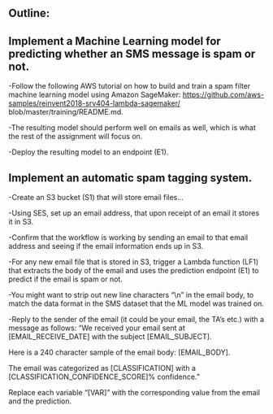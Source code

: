 ## Outline:

## Implement a Machine Learning model for predicting whether an SMS message is spam or not.
-Follow the following AWS tutorial on how to build and train a spam filter machine learning model using Amazon SageMaker: https://github.com/aws-samples/reinvent2018-srv404-lambda-sagemaker/ blob/master/training/README.md. 

-The resulting model should perform well on emails as well, which is what the rest of the assignment will focus on.  

-Deploy the resulting model to an endpoint (E1).  


## Implement an automatic spam tagging system.
-Create an S3 bucket (S1) that will store email files...

-Using SES, set up an email address, that upon receipt of an email it stores it in S3.  

-Confirm that the workflow is working by sending an email to that email address and seeing if the email information ends up in S3.  

-For any new email file that is stored in S3, trigger a Lambda function (LF1) that extracts the body of the email and uses the prediction endpoint (E1) to predict if the email is spam or not.

-You might want to strip out new line characters “\n” in the email body, to match the data format in the SMS dataset that the ML model was trained on.

-Reply to the sender of the email (it could be your email, the TA’s etc.) with a message as follows:
“We received your email sent at [EMAIL_RECEIVE_DATE] with the subject [EMAIL_SUBJECT].  

Here is a 240 character sample of the email body: [EMAIL_BODY]. 

The email was categorized as [CLASSIFICATION] with a [CLASSIFICATION_CONFIDENCE_SCORE]% confidence.”  

Replace each variable “[VAR]” with the corresponding value from the email and the prediction.  


## 
